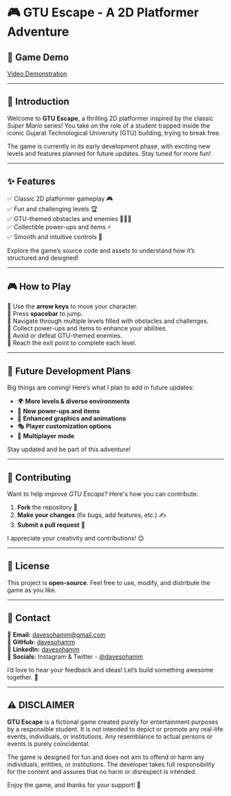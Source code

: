 # 🎮 **GTU Escape - A 2D Platformer Adventure**

## 🎥 **Game Demo**
[Video Demonstration](https://youtu.be/O-x0MEVEEHA)

---

## 📜 **Introduction**
Welcome to **GTU Escape**, a thrilling 2D platformer inspired by the classic *Super Mario* series! You take on the role of a student trapped inside the iconic Gujarat Technological University (GTU) building, trying to break free. 

The game is currently in its early development phase, with exciting new levels and features planned for future updates. Stay tuned for more fun!

---

## ✨ **Features**
✅ Classic 2D platformer gameplay 🎮  
✅ Fun and challenging levels 🏆  
✅ GTU-themed obstacles and enemies 👨‍🎓👹  
✅ Collectible power-ups and items ⚡  
✅ Smooth and intuitive controls 🎯  

Explore the game’s source code and assets to understand how it’s structured and designed!

---

## 🎮 **How to Play**
🔹 Use the **arrow keys** to move your character.  
🔹 Press **spacebar** to jump.  
🔹 Navigate through multiple levels filled with obstacles and challenges.  
🔹 Collect power-ups and items to enhance your abilities.  
🔹 Avoid or defeat GTU-themed enemies.  
🔹 Reach the exit point to complete each level.  

---

## 🚀 **Future Development Plans**
Big things are coming! Here’s what I plan to add in future updates:
- 🌍 **More levels & diverse environments**
- 🎁 **New power-ups and items**
- 🎨 **Enhanced graphics and animations**
- 🎭 **Player customization options**
- 👥 **Multiplayer mode**

Stay updated and be part of this adventure!

---

## 🤝 **Contributing**
Want to help improve *GTU Escape*? Here's how you can contribute:
1. **Fork** the repository 🍴  
2. **Make your changes** (fix bugs, add features, etc.) ✍️  
3. **Submit a pull request** 🚀  

I appreciate your creativity and contributions! 😊

---

## 📜 **License**
This project is **open-source**. Feel free to use, modify, and distribute the game as you like.

---

## 📩 **Contact**
📧 **Email:** [davesohamm@gmail.com](mailto:davesohamm@gmail.com)  
🐙 **GitHub:** [davesohamm](https://github.com/davesohamm)  
💼 **LinkedIn:** [davesohamm](https://www.linkedin.com/in/davesohamm)  
📱 **Socials:** Instagram & Twitter - [@davesohamm](https://twitter.com/davesohamm)

I’d love to hear your feedback and ideas! Let’s build something awesome together. 🚀

---

## ⚠️ **DISCLAIMER**
**GTU Escape** is a fictional game created purely for entertainment purposes by a responsible student. It is not intended to depict or promote any real-life events, individuals, or institutions. Any resemblance to actual persons or events is purely coincidental.

The game is designed for fun and does not aim to offend or harm any individuals, entities, or institutions. The developer takes full responsibility for the content and assures that no harm or disrespect is intended.

Enjoy the game, and thanks for your support! 🎉

